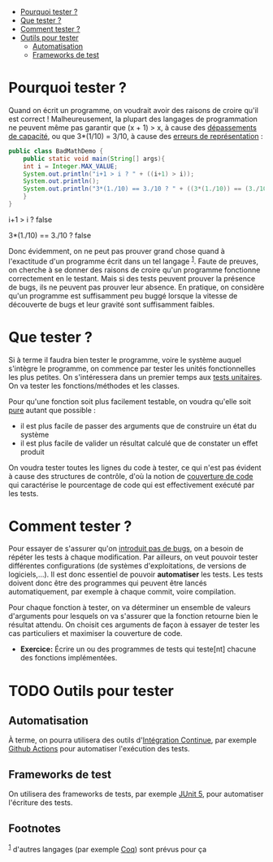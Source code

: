 - [Pourquoi tester ?](#orgcbc7650)
- [Que tester ?](#orgcb83c29)
- [Comment tester ?](#orged39095)
- [Outils pour tester](#orga16f101)
  - [Automatisation](#orgd3ac289)
  - [Frameworks de test](#org6e45bae)



<a id="orgcbc7650"></a>

# Pourquoi tester ?

Quand on écrit un programme, on voudrait avoir des raisons de croire qu'il est correct ! Malheureusement, la plupart des langages de programmation ne peuvent même pas garantir que (x + 1) > x, à cause des [dépassements de capacité](https://fr.wikipedia.org/wiki/D%C3%A9passement_d%27entier), ou que 3\*(1/10) = 3/10, à cause des [erreurs de représentation](https://fr.wikipedia.org/wiki/IEEE_754) :

```java
public class BadMathDemo {
    public static void main(String[] args){
	int i = Integer.MAX_VALUE;
	System.out.println("i+1 > i ? " + ((i+1) > i));
	System.out.println();
	System.out.println("3*(1./10) == 3./10 ? " + ((3*(1./10)) == (3./10)));
    }
}
```

i+1 > i ? false

3\*(1./10) == 3./10 ? false

Donc évidemment, on ne peut pas prouver grand chose quand à l'exactitude d'un programme écrit dans un tel langage <sup><a id="fnr.1" class="footref" href="#fn.1">1</a></sup>. Faute de preuves, on cherche à se donner des raisons de croire qu'un programme fonctionne correctement en le testant. Mais si des tests peuvent prouver la présence de bugs, ils ne peuvent pas prouver leur absence. En pratique, on considère qu'un programme est suffisamment peu buggé lorsque la vitesse de découverte de bugs et leur gravité sont suffisamment faibles.


<a id="orgcb83c29"></a>

# Que tester ?

Si à terme il faudra bien tester le programme, voire le système auquel s'intègre le programme, on commence par tester les unités fonctionnelles les plus petites. On s'intéressera dans un premier temps aux [tests unitaires](https://fr.wikipedia.org/wiki/Test_unitaire). On va tester les fonctions/méthodes et les classes.

Pour qu'une fonction soit plus facilement testable, on voudra qu'elle soit [pure](https://fr.wikipedia.org/wiki/Fonction_pure) autant que possible :

-   il est plus facile de passer des arguments que de construire un état du système
-   il est plus facile de valider un résultat calculé que de constater un effet produit

On voudra tester toutes les lignes du code à tester, ce qui n'est pas évident à cause des structures de contrôle, d'où la notion de [couverture de code](https://fr.wikipedia.org/wiki/Couverture_de_code) qui caractérise le pourcentage de code qui est effectivement exécuté par les tests.


<a id="orged39095"></a>

# Comment tester ?

Pour essayer de s'assurer qu'on [introduit pas de bugs](https://fr.wikipedia.org/wiki/Test_de_r%C3%A9gression), on a besoin de répéter les tests à chaque modification. Par ailleurs, on veut pouvoir tester différentes configurations (de systèmes d'exploitations, de versions de logiciels,…). Il est donc essentiel de pouvoir **automatiser** les tests. Les tests doivent donc être des programmes qui peuvent être lancés automatiquement, par exemple à chaque commit, voire compilation.

Pour chaque fonction à tester, on va déterminer un ensemble de valeurs d'arguments pour lesquels on va s'assurer que la fonction retourne bien le résultat attendu. On choisit ces arguments de façon à essayer de tester les cas particuliers et maximiser la couverture de code.

-   **Exercice:** Écrire un ou des programmes de tests qui teste[nt] chacune des fonctions implémentées.


<a id="orga16f101"></a>

# TODO Outils pour tester


<a id="orgd3ac289"></a>

## Automatisation

À terme, on pourra utilisera des outils d'[Intégration Continue](https://fr.wikipedia.org/wiki/Int%C3%A9gration_continue), par exemple [Github Actions](https://github.com/bhugueney/testing-actions-for-java-tests/commit/0660a23706633c491830459b48a1f11a5d77f3cd/checks?check_suite_id=221096623) pour automatiser l'exécution des tests.


<a id="org6e45bae"></a>

## Frameworks de test

On utilisera des frameworks de tests, par exemple [JUnit 5](http://www.jmdoudoux.fr/java/dej/chap-junit5.htm), pour automatiser l'écriture des tests.

## Footnotes

<sup><a id="fn.1" class="footnum" href="#fnr.1">1</a></sup> d'autres
langages (par exemple [Coq](https://fr.wikipedia.org/wiki/Coq_(logiciel))) sont prévus pour ça
